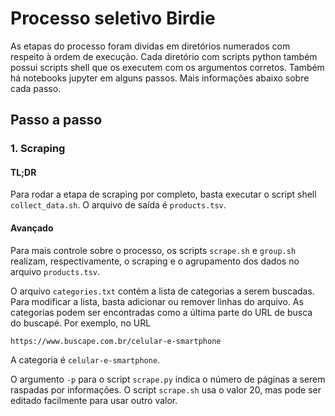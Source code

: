 # Processo seletivo Birdie
As etapas do processo foram dividas em diretórios
numerados com respeito à ordem de execução.
Cada diretório com scripts python também possui
scripts shell que os executem com os argumentos corretos.
Também há notebooks jupyter em alguns passos.
Mais informações abaixo sobre cada passo.
## Passo a passo
### 1. Scraping
#### TL;DR
Para rodar a etapa de scraping por completo, basta executar o script shell `collect_data.sh`.
O arquivo de saída é `products.tsv`.

#### Avançado
Para mais controle sobre o processo, os scripts `scrape.sh` e `group.sh` realizam, respectivamente, o scraping e o agrupamento dos dados no arquivo `products.tsv`.

O arquivo `categories.txt` contém a lista de categorias a serem buscadas. Para modificar a lista, basta adicionar ou remover linhas do arquivo. As categorias podem ser encontradas como a última parte do URL de busca do buscapé.
Por exemplo, no URL

    https://www.buscape.com.br/celular-e-smartphone
A categoria é `celular-e-smartphone`.

O argumento `-p` para o script `scrape.py` indica o número de páginas a serem raspadas por informações.
O script `scrape.sh` usa o valor 20, mas pode ser editado facilmente para usar outro valor.

